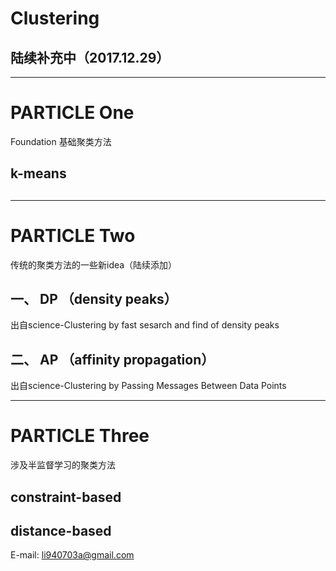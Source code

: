 # Clustering

## 陆续补充中（2017.12.29）
----
#  PARTICLE One
Foundation
基础聚类方法
## k-means
## 
----
# PARTICLE Two
传统的聚类方法的一些新idea（陆续添加）
## 一、 DP （density peaks）
出自science-Clustering by fast sesarch and find of density peaks
## 二、 AP （affinity propagation）
出自science-Clustering by Passing Messages Between Data Points

-----
# PARTICLE Three

涉及半监督学习的聚类方法
## constraint-based

## distance-based




E-mail: li940703a@gmail.com
